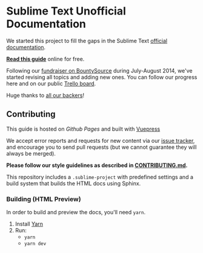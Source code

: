 # Sublime Text Unofficial Documentation

We started this project
to fill the gaps in the Sublime Text [official documentation][off-docs].

**[Read this guide][undocs]** online for free.

Following our [fundraiser on BountySource][fundraiser]
during July-August 2014,
we've started revising all topics
and adding new ones.
You can follow our progress here and
on our public [Trello board][trello].

Huge thanks to [all our backers](./BACKERS.md)!


## Contributing

This guide is hosted on _Github Pages_ and
built with [Vuepress](http://vuepress.vuejs.org)

We accept error reports and requests for new content
via our [issue tracker][issues],
and encourage you to send pull requests
(but we cannot guarantee
they will always be merged).

**Please follow our style guidelines
as described in [CONTRIBUTING.md](./CONTRIBUTING.md).**

This repository includes a `.sublime-project`
with predefined settings and a build system
that builds the HTML docs using Sphinx.


### Building (HTML Preview)

In order to build and preview the docs,
you'll need `yarn`.

1. Install [Yarn](https://classic.yarnpkg.com/en/docs/install/#mac-stable)
2. Run:
    - `yarn`
    - `yarn dev`



[off-docs]: https://sublimetext.com/docs/3
[undocs]: https://docs.sublimetext.io/
[trello]: https://trello.com/b/ArLlY4X7/sublime-text-unofficial-documentation
[fundraiser]: https://www.bountysource.com/teams/st-undocs/fundraiser

[issues]: https://github.com/sublimetext-io/docs.sublimetext.io/issues